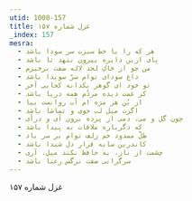 ```yaml
---
utid: 1000-157
title: غزل شماره ۱۵۷
_index: 157
mesra:
  - هر که را با خط سبزت سر سودا باشد
  - پای ازین دایره بیرون ننهد تا باشد
  - من چو از خاکِ لحد لاله صفت برخیزم
  - داغ سودای توام سرّ سویدا باشد
  - تو خود ای گوهر یکدانه کجایی آخر
  - کز غمت دیده مردُم همه دریا باشد
  - از بُن هر مژه ام آب روانست بیا
  - اگرت میل لب جوی و تماشا باشد
  - چون گل و می، دمی از پرده برون آی و درآی
  - که دگرباره ملاقات نه پیدا باشد
  - ظلّ ممدود خم زلف توام بر سر باد
  - کاندرین سایه قرار دل شیدا باشد
  - چشمت از ناز، به حافظ نکند میل، آری
  - سرگرانی صفت نرگس رعنا باشد
---
```

غزل شماره ۱۵۷
